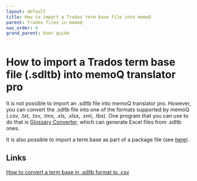```yaml
---
layout: default
title: How to import a Trados term base file into memoQ
parent: Trados files in memoQ
nav_order: 4
grand_parent: User guide
---
```


# How to import a Trados term base file (.sdltb) into memoQ translator pro

It is not possible to import an .sdltb file into memoQ translator pro. However, you can convert the .sdltb file into one of the formats supported by memoQ (.csv, .txt, .txv, .tmx, .xls, .xlsx, .xml, .tbx). One program that you can use to do that is [Glossary Converter](https://www.cerebus.de/glossaryconverter/), which can generate Excel files from .sdltb ones.

It is also possible to import a term base as part of a package file (see [here](https://adgut1509.github.io/ProjektZaliczeniowy/docs/parent4/UGchild1/grandchild1.html)).

## Links

[How to convert a term base in .sdltb format to .csv](https://atrilsolutions.zendesk.com/hc/en-us/articles/360018335400-How-To-Convert-A-termbase-In-SDLTB-Format-To-CSV)
